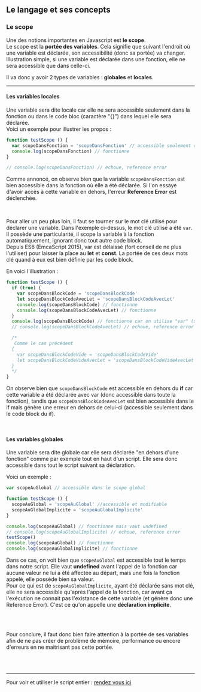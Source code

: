 ## Le langage et ses concepts

### Le scope

Une des notions importantes en Javascript est **le scope**.  
Le scope est la __portée des variables__. Cela signifie que suivant l'endroit où une variable est déclarée, 
son accessibilité (donc sa portée) va changer.
Illustration simple, si une variable est déclarée dans une fonction, elle ne sera accessible que dans 
celle-ci.

Il va donc y avoir 2 types de variables : **globales** et **locales**.

---

#### Les variables locales

Une variable sera dite locale car elle ne sera accessible seulement dans la fonction ou dans le 
code bloc (caractère "{}") dans lequel elle sera déclarée.  
Voici un exemple pour illustrer les propos :

```js
function testScope () {
  var scopeDansFonction = 'scopeDansFonction' // accessible seulement dans cette fonction
  console.log(scopeDansFonction) // fonctionne
}

// console.log(scopeDansFonction) // echoue, reference error
```

Comme annoncé, on observe bien que la variable `scopeDansFonction` est bien accessible dans la fonction 
où elle a été déclarée. Si l'on essaye d'avoir accès à cette variable en dehors, l'erreur 
**Reference Error** est déclenchée.

<br>

Pour aller un peu plus loin, il faut se tourner sur le mot clé utilisé pour déclarer une variable. 
Dans l'exemple ci-dessus, le mot clé utilisé a été `var`. Il possède une particularité, il scope 
la variable à la fonction automatiquement, ignorant donc tout autre code block.  
Depuis ES6 (EmcaScript 2015), var est délaissé (fort conseil de ne plus l'utiliser) 
pour laisser la place au **let** et **const**. La portée de ces deux mots clé quand à eux est bien 
définie par les code block.

En voici l'illustration : 

```js
function testScope () {
  if (true) {
    var scopeDansBlockCode = 'scopeDansBlockCode'
    let scopeDansBlockCodeAvecLet = 'scopeDansBlockCodeAvecLet'
    console.log(scopeDansBlockCode) // fonctionne
    console.log(scopeDansBlockCodeAvecLet) // fonctionne
  }
  console.log(scopeDansBlockCode) // fonctionne car on utilise "var" (scope de la fonction)
  // console.log(scopeDansBlockCodeAvecLet) // echoue, reference error (scope du block)

  /*
   Comme le cas précédent
  {
    var scopeDansBlockCodeVide = 'scopeDansBlockCodeVide'
    let scopeDansBlockCodeVideAvecLet = 'scopeDansBlockCodeVideAvecLet'
  }
  */
}
```

On observe bien que `scopeDansBlockCode` est accessible en dehors du **if** car cette variable 
a été déclarée avec var (donc accessible dans toute la fonction), tandis que `scopeDansBlockCodeAvecLet` est bien accessible dans le if mais 
génère une erreur en dehors de celui-ci (accessible seulement dans le code block du if).

<br>

#### Les variables globales

Une variable sera dite globale car elle sera déclarée "en dehors d'une fonction" comme par exemple tout 
en haut d'un script. Elle sera donc accessible dans tout le script suivant sa déclaration.

Voici un exemple :

```js
var scopeAuGlobal // accessible dans le scope global

function testScope () {
  scopeAuGlobal = 'scopeAuGlobal' //accessible et modifiable
  scopeAuGlobalImplicite = 'scopeAuGlobalImplicite'
}

console.log(scopeAuGlobal) // fonctionne mais vaut undefined
// console.log(scopeAuGlobalImplicite) // echoue, reference error
testScope()
console.log(scopeAuGlobal) // fonctionne
console.log(scopeAuGlobalImplicite) // fonctionne
```

Dans ce cas, on voit bien que `scopeAuGlobal` est accessible tout le temps dans notre script. 
Elle vaut __undefined__ avant l'appel de la fonction car aucune valeur ne lui a été affectée au départ, 
mais une fois la fonction appelé, elle possède bien sa valeur.  
Pour ce qui est de `scopeAuGlobalImplicite`, ayant été déclarée sans mot clé, elle ne sera accessible 
qu'après l'appel de la fonction, car avant ça l'exécution ne connait pas l'existance de cette variable 
(et génère donc une Reference Error). C'est ce qu'on appelle une **déclaration implicite**. 

<br>
<br>

Pour conclure, il faut donc bien faire attention à la portée de ses variables afin de ne pas créer 
de problème de mémoire, performance ou encore d'erreurs en ne maitrisant pas cette portée.

<br>
<br>

---

Pour voir et utiliser le script entier : [rendez vous ici](/dist/chapitre2-langage/scope.js)